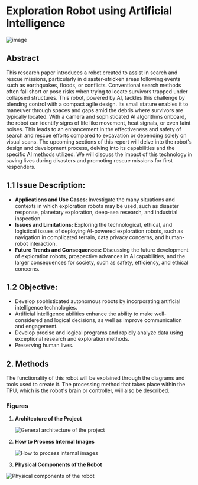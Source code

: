 # Exploration Robot using Artificial Intelligence

![image](https://github.com/alihayder55/AI-Robot/assets/156635408/3776bac0-5b2d-4cad-9b47-443b4dbeb47d)

## Abstract
This research paper introduces a robot created to assist in search and rescue missions, particularly in disaster-stricken areas following events such as earthquakes, floods, or conflicts. Conventional search methods often fall short or pose risks when trying to locate survivors trapped under collapsed structures. This robot, powered by AI, tackles this challenge by blending control with a compact agile design. Its small stature enables it to maneuver through spaces and gaps amid the debris where survivors are typically located. With a camera and sophisticated AI algorithms onboard, the robot can identify signs of life like movement, heat signals, or even faint noises. This leads to an enhancement in the effectiveness and safety of search and rescue efforts compared to excavation or depending solely on visual scans. The upcoming sections of this report will delve into the robot's design and development process, delving into its capabilities and the specific AI methods utilized. We will discuss the impact of this technology in saving lives during disasters and promoting rescue missions for first responders.

## 1.1 Issue Description:
- **Applications and Use Cases:** Investigate the many situations and contexts in which exploration robots may be used, such as disaster response, planetary exploration, deep-sea research, and industrial inspection.
- **Issues and Limitations:** Exploring the technological, ethical, and logistical issues of deploying AI-powered exploration robots, such as navigation in complicated terrain, data privacy concerns, and human-robot interaction.
- **Future Trends and Consequences:** Discussing the future development of exploration robots, prospective advances in AI capabilities, and the larger consequences for society, such as safety, efficiency, and ethical concerns.

## 1.2 Objective:
- Develop sophisticated autonomous robots by incorporating artificial intelligence technologies.
- Artificial intelligence abilities enhance the ability to make well-considered and logical decisions, as well as improve communication and engagement.
- Develop precise and logical programs and rapidly analyze data using exceptional research and exploration methods.
- Preserving human lives.

## 2. Methods
The functionality of this robot will be explained through the diagrams and tools used to create it. The processing method that takes place within the TPU, which is the robot's brain or controller, will also be described.

### Figures
1. **Architecture of the Project**
   
   ![General architecture of the project](https://github.com/alihayder55/AI-Robot/assets/156635408/3802a6df-c959-4461-baaa-f644feea3ddc)

2. **How to Process Internal Images**
   
   ![How to process internal images](https://github.com/alihayder55/AI-Robot/assets/156635408/c63b7e5a-e690-4f3e-8e08-6e2602a0ec1f)


3. **Physical Components of the Robot**  
   
![Physical components of the robot](https://github.com/alihayder55/AI-Robot/assets/156635408/cd952fd9-9214-4b95-8b6a-83fabaa9fb2b)

